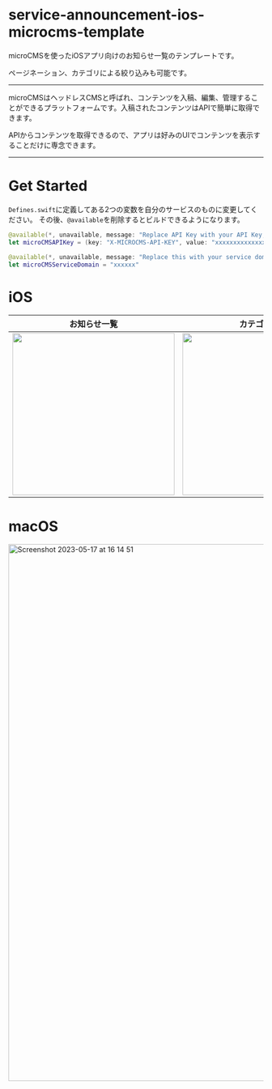 # service-announcement-ios-microcms-template

microCMSを使ったiOSアプリ向けのお知らせ一覧のテンプレートです。

ページネーション、カテゴリによる絞り込みも可能です。

---
microCMSはヘッドレスCMSと呼ばれ、コンテンツを入稿、編集、管理することができるプラットフォームです。入稿されたコンテンツはAPIで簡単に取得できます。

APIからコンテンツを取得できるので、アプリは好みのUIでコンテンツを表示することだけに専念できます。

---

# Get Started
`Defines.swift`に定義してある2つの変数を自分のサービスのものに変更してください。
その後、`@available`を削除するとビルドできるようになります。

```swift
@available(*, unavailable, message: "Replace API Key with your API Key, and Remove @available")
let microCMSAPIKey = (key: "X-MICROCMS-API-KEY", value: "xxxxxxxxxxxxxxxxxx")

@available(*, unavailable, message: "Replace this with your service domain, and Remove @available")
let microCMSServiceDomain = "xxxxxx"
```


# iOS

| お知らせ一覧 | カテゴリ選択 | フィルタ時表示 | 
| --- | --- | --- | 
| <img width=320 src="https://github.com/TomoyaOnishi/service-announcement-ios-microcms-template/assets/2742732/d6ef1cb5-f518-4868-a23c-5337f6d2683c" /> | <img width=320 src="https://github.com/TomoyaOnishi/service-announcement-ios-microcms-template/assets/2742732/ef865049-1dc8-4d4a-8a51-755540845f43" /> | <img width=320 src="https://github.com/TomoyaOnishi/service-announcement-ios-microcms-template/assets/2742732/905273b8-eca2-451b-a3eb-5b3d18ba39cd" /> |


# macOS

<img width="1061" alt="Screenshot 2023-05-17 at 16 14 51" src="https://github.com/TomoyaOnishi/service-announcement-ios-microcms-template/assets/2742732/f238d49a-481f-481c-be9d-3989ba8fd191">
